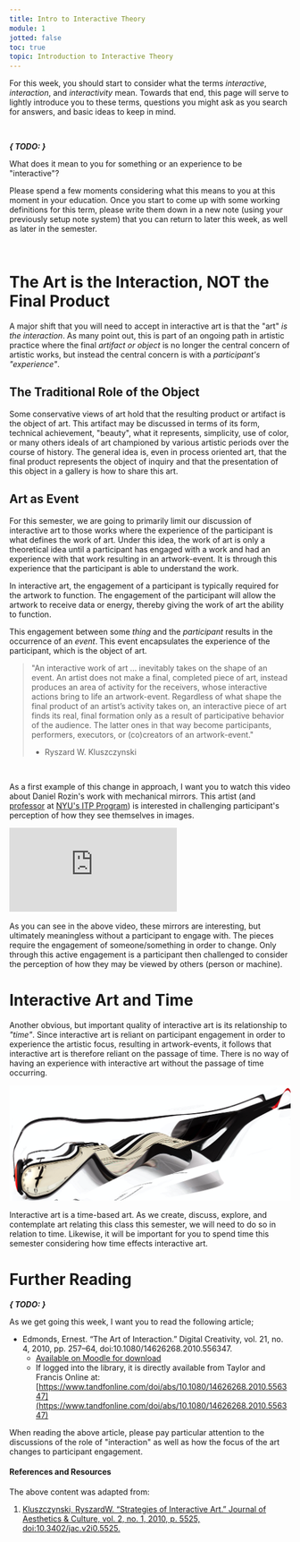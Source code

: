 ```yaml
---
title: Intro to Interactive Theory
module: 1
jotted: false
toc: true
topic: Introduction to Interactive Theory
---
```


For this week, you should start to consider what the terms _interactive_, _interaction_, and _interactivity_ mean. Towards that end, this page will serve to lightly introduce you to these terms, questions you might ask as you search for answers, and basic ideas to keep in mind.

<br />


**_{ TODO: }_**

What does it mean to you for something or an experience to be "interactive"?

Please spend a few moments considering what this means to you at this moment in your education. Once you start to come up with some working definitions for this term, please write them down in a new note (using your previously setup note system) that you can return to later this week, as well as later in the semester.


<br />

# The Art is the Interaction, NOT the Final Product

A major shift that you will need to accept in interactive art is that the "art" _is the interaction_. As many point out, this is part of an ongoing path in artistic practice where the final _artifact or object_ is no longer the central concern of artistic works, but instead the central concern is with a _participant's "experience"_.

## The Traditional Role of the Object

Some conservative views of art hold that the resulting product or artifact is the object of art. This artifact may be discussed in terms of its form, technical achievement, "beauty", what it represents, simplicity, use of color, or many others ideals of art championed by various artistic periods over the course of history. The general idea is, even in process oriented art, that the final product represents the object of inquiry and that the presentation of this object in a gallery is how to share this art.

## Art as Event

For this semester, we are going to primarily limit our discussion of interactive art to those works where the experience of the participant is what defines the work of art. Under this idea, the work of art is only a theoretical idea until a participant has engaged with a work and had an experience with that work resulting in an artwork-event. It is through this experience that the participant is able to understand the work.

In interactive art, the engagement of a participant is typically required for the artwork to function. The engagement of the participant will allow the artwork to receive data or energy, thereby giving the work of art the ability to function.

This engagement between some _thing_ and the _participant_ results in the occurrence of an _event_. This event encapsulates the experience of the participant, which is the object of art.

> "An interactive work of art ... inevitably takes on the shape of an event. An artist does not make a final, completed piece of art, instead produces an area of activity for the receivers, whose interactive actions bring to life an artwork-event. Regardless of what shape the final product of an artist’s activity takes on, an interactive piece of art finds its real, final formation only as a result of participative behavior of the audience. The latter ones in that way become participants, performers, executors, or (co)creators of an artwork-event."
>
> - Ryszard W. Kluszczynski

<br />


As a first example of this change in approach, I want you to watch this video about Daniel Rozin's work with mechanical mirrors. This artist (and [professor](https://tisch.nyu.edu/about/directory/itp/95804818) at [NYU's ITP Program](https://tisch.nyu.edu/itp)) is interested in challenging participant's perception of how they see themselves in images.

<div class="embed-responsive embed-responsive-16by9"><iframe class="embed-responsive-item" src="https://www.youtube.com/embed/kV8v2GKC8WA" frameborder="0" allow="accelerometer; autoplay; encrypted-media; gyroscope; picture-in-picture" allowfullscreen></iframe></div>

As you can see in the above video, these mirrors are interesting, but ultimately meaningless without a participant to engage with. The pieces require the engagement of someone/something in order to change. Only through this active engagement is a participant then challenged to consider the perception of how they may be viewed by others (person or machine).



# Interactive Art and Time

Another obvious, but important quality of interactive art is its relationship to _"time"_. Since interactive art is reliant on participant engagement in order to experience the artistic focus, resulting in artwork-events, it follows that interactive art is therefore reliant on the passage of time. There is no way of having an experience with interactive art without the passage of time occurring.

![Clock over time](../imgs/time.png "Clock over time")

Interactive art is a time-based art. As we create, discuss, explore, and contemplate art relating this class this semester, we will need to do so in relation to time. Likewise, it will be important for you to spend time this semester considering how time effects interactive art.

# Further Reading

**_{ TODO: }_**

As we get going this week, I want you to read the following article;

- Edmonds, Ernest. “The Art of Interaction.” Digital Creativity, vol. 21, no. 4, 2010, pp. 257–64, doi:10.1080/14626268.2010.556347.
  - [Available on Moodle for download](https://moodle.umt.edu/pluginfile.php/2164312/mod_resource/content/0/The%20art%20of%20interaction.pdf)
  - If logged into the library, it is directly available from Taylor and Francis Online at: [https://www.tandfonline.com/doi/abs/10.1080/14626268.2010.556347](https://www.tandfonline.com/doi/abs/10.1080/14626268.2010.556347)

When reading the above article, please pay particular attention to the discussions of the role of "interaction" as well as how the focus of the art changes to participant engagement.





<div class="ref">
<h4>References and Resources</h4>

The above content was adapted from:

<ol>
<li><a href="https://doi.org/10.3402/jac.v2i0.5525">Kluszczynski, RyszardW. “Strategies of Interactive Art.” Journal of Aesthetics & Culture, vol. 2, no. 1, 2010, p. 5525, doi:10.3402/jac.v2i0.5525.</a></li>
</ol>
</div>
